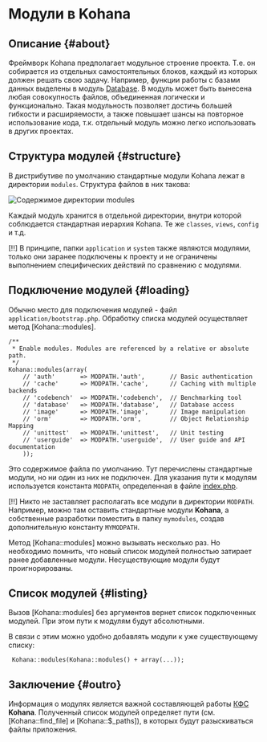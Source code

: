 # Модули в Kohana

## Описание {#about}

Фреймворк Kohana предполагает модульное строение проекта. Т.е. он собирается из отдельных самостоятельных блоков, каждый
 из которых должен решать свою задачу. Например, функции работы с базами данных выделены в модуль [Database](database).
 В модуль может быть вынесена любая совокупность файлов, объединенная логически и функционально. Такая модульность позволяет
 достичь большей гибкости и расширяемости, а также повышает шансы на повторное использование кода, т.к. отдельный модуль
 можно легко использовать в других проектах.

## Структура модулей {#structure}

В дистрибутиве по умолчанию стандартные модули Kohana лежат в директории `modules`. Структура файлов в них такова:

![Содержимое директории modules](intro/moduletree.png)

Каждый модуль хранится в отдельной директории, внутри которой соблюдается стандартная иерархия Kohana. Те же `classes`,
 `views`, `config` и т.д.

[!!] В принципе, папки `application` и `system` также являются модулями, только они заранее подключены к проекту и не ограничены
 выполнением специфических действий по сравнению с модулями.

## Подключение модулей {#loading}

Обычно место для подключения модулей - файл `application/bootstrap.php`. Обработку списка модулей осуществляет метод [Kohana::modules].

    /**
     * Enable modules. Modules are referenced by a relative or absolute path.
     */
    Kohana::modules(array(
        // 'auth'       => MODPATH.'auth',       // Basic authentication
        // 'cache'      => MODPATH.'cache',      // Caching with multiple backends
        // 'codebench'  => MODPATH.'codebench',  // Benchmarking tool
        // 'database'   => MODPATH.'database',   // Database access
        // 'image'      => MODPATH.'image',      // Image manipulation
        // 'orm'        => MODPATH.'orm',        // Object Relationship Mapping
        // 'unittest'   => MODPATH.'unittest',   // Unit testing
        // 'userguide'  => MODPATH.'userguide',  // User guide and API documentation
        ));

Это содержимое файла по умолчанию. Тут перечислены стандартные модули, но ни один из них не подключен. Для указания пути к модулям
 используется константа `MODPATH`, определенная в файле [index.php](intro/files).

[!!] Никто не заставляет располагать все модули в директории `MODPATH`. Например, можно там оставить стандартные модули
 **Kohana**, а собственные разработки поместить в папку `mymodules`, создав дополнительную константу `MYMODPATH`.

Метод [Kohana::modules] можно вызывать несколько раз. Но необходимо помнить, что новый список модулей полностью затирает
 ранее добавленные модули. Несуществующие модули будут проигнорированы.

## Список модулей {#listing}

Вызов [Kohana::modules] без аргументов вернет список подключенных модулей. При этом пути к модулям будут абсолютными.

В связи с этим можно удобно добавлять модули к уже существующему списку:

     Kohana::modules(Kohana::modules() + array(...));

## Заключение {#outro}

Информация о модулях является важной составляющей работы [КФС](intro/cascadefs) **Kohana**. Полученный список модулей
 определяет пути (см. [Kohana::find_file] и [Kohana::$_paths]), в которых будут разыскиваться файлы приложения.